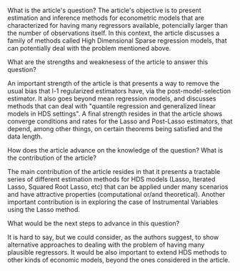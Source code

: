What is the article's question?
The article's objective is to present estimation and inference methods for econometric models that are characterized for having many regressors available, potencially larger than the number of observations itself. In this context, the article discusses a family of methods called High Dimensional Sparse regression models, that can potentially deal with the problem mentioned above.

What are the strengths and weaknesess of the article to answer this question?

An important strength of the article is that presents a way to remove the usual bias that l-1 regularized estimators have, via the post-model-selection estimator. It also goes beyond mean regression models, and discusses methods that can deal with "quantile regression and generalized linear models in HDS settings". A final strength resides in that the article shows converge conditions and rates for the Lasso and Post-Lasso estimators, that depend, among other things, on certain theorems being satisfied and the data length.


How does the article advance on the knowledge of the question? What is the contribution of the article?

The main contribution of the article resides in that it presents a tractable series of different estimation methods for HDS models (Lasso, Iterated Lasso, Squared Root Lasso, etc) that can be applied under many scenarios and have attractive properties (computational or/and theoretical). Another important contribution is in exploring the case of Instrumental Variables using the Lasso method.


What would be the next steps to advance in this question?

It is hard to say, but we could consider, as the authors suggest, to show alternative approaches to dealing with the problem of having many plausible regressors. It would be also important to extend HDS methods to other kinds of economic models, beyond the ones considered in the article.
